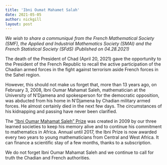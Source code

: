 ```yaml
---
title: 'Ibni Oumat Mahamet Salah'
date: 2021-05-05
author: nickgill
layout: post
---
```


*We wish to share a communiqué from the French Mathematical Society (SMF), the Applied and Industrial Mathematics Society (SMAI) and the French Statistical Society (SFdS) (Published on 04.28.2021)*


The death of the President of Chad (April 20, 2021) gave the  opportunity to the President of the French Republic to recall the active participation of the Chadian armed forces in the fight against terrorism  aside French forces in the Sahel region.

However, this should not make us forget that, more than 13 years ago, on February 3, 2008, Ibni Oumar Mahamat Saleh, mathematician at the University of N'Djamena and spokesperson for the democratic opposition, was abducted from his home in N'Djamena by Chadian military armed forces. He almost certainly died  in the next few days. The circumstances of his kidnapping and passing have never been clarified.

The <a href = "https://www.idpoisson.fr/en/prix-ibni/">“Ibni Oumar Mahamat Saleh” Prize</a> was created in 2009 by our three learned societies to keep his memory alive and to continue his commitment to mathematics in Africa. Annual until 2017, the Ibni Prize is now awarded every two years to young mathematicians from Central and West Africa. It can finance a scientific stay of a few months, thanks to a subscription.

 We do not forget Ibni Oumar Mahamat Saleh and we continue to call for truth the Chadian and French authorities.

